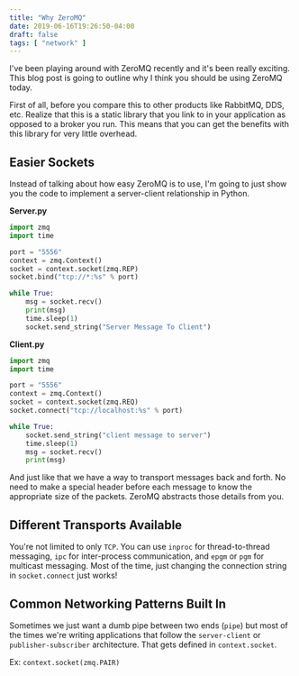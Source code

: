 ```yaml
---
title: "Why ZeroMQ"
date: 2019-06-16T19:26:50-04:00
draft: false
tags: [ "network" ]
---
```


I've been playing around with ZeroMQ recently and it's been really exciting. This blog post is going to outline why I think you should be using ZeroMQ today.

First of all, before you compare this to other products like RabbitMQ, DDS, etc. Realize that this is a static library that you link to in your application as opposed to a broker you run. This means that you can get the benefits with this library for very little overhead.

## Easier Sockets

Instead of talking about how easy ZeroMQ is to use, I'm going to just show you the code to implement a server-client relationship in Python.

**Server.py**

```python
import zmq
import time

port = "5556"
context = zmq.Context()
socket = context.socket(zmq.REP)
socket.bind("tcp://*:%s" % port)

while True:
    msg = socket.recv()
    print(msg)
    time.sleep(1)
    socket.send_string("Server Message To Client")
```

**Client.py**

```python
import zmq
import time

port = "5556"
context = zmq.Context()
socket = context.socket(zmq.REQ)
socket.connect("tcp://localhost:%s" % port)

while True:
    socket.send_string("client message to server")
    time.sleep(1)
    msg = socket.recv()
    print(msg)

```

And just like that we have a way to transport messages back and forth. No need to make a special header before each message to know the appropriate size of the packets. ZeroMQ abstracts those details from you.

## Different Transports Available

You're not limited to only `TCP`. You can use `inproc` for thread-to-thread messaging, `ipc` for inter-process communication, and `epgm` or `pgm` for multicast messaging. Most of the time, just changing the connection string in `socket.connect` just works!

## Common Networking Patterns Built In

Sometimes we just want a dumb pipe between two ends (`pipe`) but most of the times we're writing applications that follow the `server-client` or `publisher-subscriber` architecture. That gets defined in `context.socket`.

Ex: `context.socket(zmq.PAIR)`